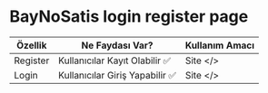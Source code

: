 # BayNoSatis login register page

| Özellik  | Ne Faydası Var?                 | Kullanım Amacı |
| -------- | ------------------------------- | -------------- |
| Register | Kullanıcılar Kayıt Olabilir ✅  | Site </>       |
| Login    | Kullanıcılar Giriş Yapabilir ✅ | Site </>       |
